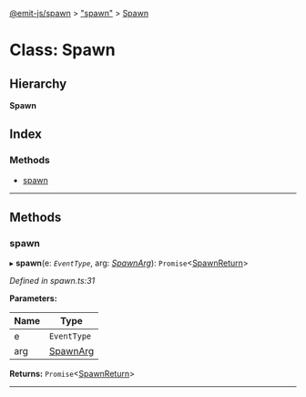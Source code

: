 [@emit-js/spawn](../README.md) > ["spawn"](../modules/_spawn_.md) > [Spawn](../classes/_spawn_.spawn.md)

# Class: Spawn

## Hierarchy

**Spawn**

## Index

### Methods

* [spawn](_spawn_.spawn.md#spawn)

---

## Methods

<a id="spawn"></a>

###  spawn

▸ **spawn**(e: *`EventType`*, arg: *[SpawnArg](../interfaces/_spawn_.spawnarg.md)*): `Promise`<[SpawnReturn](../interfaces/_spawn_.spawnreturn.md)>

*Defined in spawn.ts:31*

**Parameters:**

| Name | Type |
| ------ | ------ |
| e | `EventType` |
| arg | [SpawnArg](../interfaces/_spawn_.spawnarg.md) |

**Returns:** `Promise`<[SpawnReturn](../interfaces/_spawn_.spawnreturn.md)>

___

